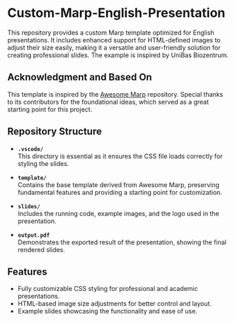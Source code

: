 # Custom-Marp-English-Presentation

This repository provides a custom Marp template optimized for English presentations. It includes enhanced support for HTML-defined images to adjust their size easily, making it a versatile and user-friendly solution for creating professional slides. The example is inspired by UniBas Biozentrum.


## Acknowledgment and Based On
This template is inspired by the [Awesome Marp](https://github.com/favourhong/Awesome-Marp) repository. Special thanks to its contributors for the foundational ideas, which served as a great starting point for this project.


## Repository Structure
- **`.vscode/`**  
  This directory is essential as it ensures the CSS file loads correctly for styling the slides.
  
- **`template/`**  
  Contains the base template derived from Awesome Marp, preserving fundamental features and providing a starting point for customization.
  
- **`slides/`**  
  Includes the running code, example images, and the logo used in the presentation.

- **`output.pdf`**  
  Demonstrates the exported result of the presentation, showing the final rendered slides.

## Features
- Fully customizable CSS styling for professional and academic presentations.
- HTML-based image size adjustments for better control and layout.
- Example slides showcasing the functionality and ease of use.